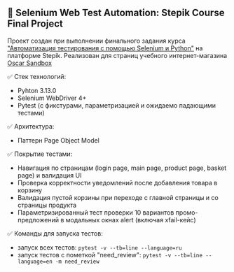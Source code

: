 ## :robot: Selenium Web Test Automation: Stepik Course Final Project

Проект создан при выполнении финального задания курса ["Автоматизация тестирования с помощью Selenium и Python"](https://stepik.org/course/575) на платформе Stepik. Реализован для страниц учебного интернет-магазина [Oscar Sandbox](https://selenium1py.pythonanywhere.com/)

:white_check_mark: Стек технологий:

- Pyhton 3.13.0
- Selenium WebDriver 4+
- Pytest (с фикстурами, параметризацией и ожидаемо падающими тестами)

:white_check_mark: Архитектура:

- Паттерн Page Object Model

:white_check_mark: Покрытие тестами:

- Навигация по страницам (login page, main page, product page, basket page) и валидация UI
- Проверка корректности уведомлений после добавления товара в корзину
- Валидация пустой корзины при переходе с главной страницы и со страницы продукта
- Параметризированный тест проверки 10 вариантов промо-предложений в модальных окнах alert (включая xfail-кейс)

:white_check_mark: Команды для запуска тестов:

- запуск всех тестов:
  `pytest -v --tb=line --language=ru`
- запуск тестов с пометкой "need_review":
  `pytest -v --tb=line --language=en -m need_review`
